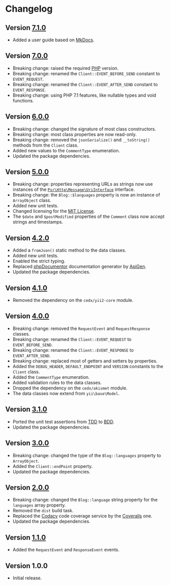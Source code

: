 # Changelog

## Version [7.1.0](https://github.com/cedx/yii2-akismet/compare/v7.0.0...v7.1.0)
- Added a user guide based on [MkDocs](http://www.mkdocs.org).

## Version [7.0.0](https://github.com/cedx/yii2-akismet/compare/v6.0.0...v7.0.0)
- Breaking change: raised the required [PHP](https://secure.php.net) version.
- Breaking change: renamed the `Client::EVENT_BEFORE_SEND` constant to `EVENT_REQUEST`.
- Breaking change: renamed the `Client::EVENT_AFTER_SEND` constant to `EVENT_RESPONSE`.
- Breaking change: using PHP 7.1 features, like nullable types and void functions.

## Version [6.0.0](https://github.com/cedx/yii2-akismet/compare/v5.0.0...v6.0.0)
- Breaking change: changed the signature of most class constructors.
- Breaking change: most class properties are now read-only.
- Breaking change: removed the `jsonSerialize()` and `__toString()` methods from the `Client` class.
- Added new values to the `CommentType` enumeration.
- Updated the package dependencies.

## Version [5.0.0](https://github.com/cedx/yii2-akismet/compare/v4.2.0...v5.0.0)
- Breaking change: properties representing URLs as strings now use instances of the [`Psr\Http\Message\UriInterface`](http://www.php-fig.org/psr/psr-7/#35-psrhttpmessageuriinterface) interface.
- Breaking change: the `Blog::$languages` property is now an instance of `ArrayObject` class.
- Added new unit tests.
- Changed licensing for the [MIT License](https://opensource.org/licenses/MIT).
- The `$date` and `$postModified` properties of the `Comment` class now accept strings and timestamps.

## Version [4.2.0](https://github.com/cedx/yii2-akismet/compare/v4.1.0...v4.2.0)
- Added a `fromJson()` static method to the data classes.
- Added new unit tests.
- Enabled the strict typing.
- Replaced [phpDocumentor](https://www.phpdoc.org) documentation generator by [ApiGen](https://github.com/ApiGen/ApiGen).
- Updated the package dependencies.

## Version [4.1.0](https://github.com/cedx/yii2-akismet/compare/v4.0.0...v4.1.0)
- Removed the dependency on the `cedx/yii2-core` module.

## Version [4.0.0](https://github.com/cedx/yii2-akismet/compare/v3.1.0...v4.0.0)
- Breaking change: removed the `RequestEvent` and `RequestResponse` classes.
- Breaking change: renamed the `Client::EVENT_REQUEST` to `EVENT_BEFORE_SEND`.
- Breaking change: renamed the `Client::EVENT_RESPONSE` to `EVENT_AFTER_SEND`.
- Breaking change: replaced most of getters and setters by properties.
- Added the `DEBUG_HEADER`, `DEFAULT_ENDPOINT` and `VERSION` constants to the `Client` class.
- Added the `CommentType` enumeration.
- Added validation rules to the data classes.
- Dropped the dependency on the `cedx/akismet` module.
- The data classes now extend from `yii\base\Model`.

## Version [3.1.0](https://github.com/cedx/yii2-akismet/compare/v3.0.0...v3.1.0)
- Ported the unit test assertions from [TDD](https://en.wikipedia.org/wiki/Test-driven_development) to [BDD](https://en.wikipedia.org/wiki/Behavior-driven_development).
- Updated the package dependencies.

## Version [3.0.0](https://github.com/cedx/yii2-akismet/compare/v2.0.0...v3.0.0)
- Breaking change: changed the type of the `Blog::languages` property to `ArrayObject`.
- Added the `Client::endPoint` property.
- Updated the package dependencies.

## Version [2.0.0](https://github.com/cedx/yii2-akismet/compare/v1.1.0...v2.0.0)
- Breaking change: changed the `Blog::language` string property for the `languages` array property.
- Removed the `dist` build task.
- Replaced the [Codacy](https://www.codacy.com) code coverage service by the [Coveralls](https://coveralls.io) one.
- Updated the package dependencies.

## Version [1.1.0](https://github.com/cedx/yii2-akismet/compare/v1.0.0...v1.1.0)
- Added the `RequestEvent` and `ResponseEvent` events.

## Version 1.0.0
- Initial release.
